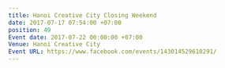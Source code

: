 ```yaml
---
title: Hanoi Creative City Closing Weekend
date: 2017-07-17 07:54:00 +07:00
position: 49
Event date: 2017-07-22 00:00:00 +07:00
Venue: Hanoi Creative City
Event URL: https://www.facebook.com/events/143014529610291/
---
```


